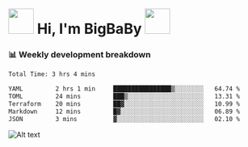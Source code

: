 <!-- Title -->
<h1>
    <img src="https://media.tenor.com/TlyRveJkgo4AAAAi/cloud-cloud-strife.gif" width="50"/>
    Hi, I'm BigBaBy
    <img src="https://media.tenor.com/TlyRveJkgo4AAAAi/cloud-cloud-strife.gif" width="50"/>
</h1>

<h3> 📊 Weekly development breakdown </h3>
<!-- waka-readme-stats -->

<!--START_SECTION:waka-->

```txt
Total Time: 3 hrs 4 mins

YAML         2 hrs 1 min     ████████████████▒░░░░░░░░   64.74 %
TOML         24 mins         ███▒░░░░░░░░░░░░░░░░░░░░░   13.31 %
Terraform    20 mins         ██▓░░░░░░░░░░░░░░░░░░░░░░   10.99 %
Markdown     12 mins         █▓░░░░░░░░░░░░░░░░░░░░░░░   06.89 %
JSON         3 mins          ▓░░░░░░░░░░░░░░░░░░░░░░░░   02.10 %
```

<!--END_SECTION:waka-->

![Alt text](https://spotify-recently-played-readme.vercel.app/api?user=21b7yx6vkj66csord5swswvza&count=10&width=1000)
